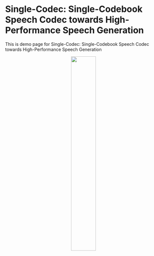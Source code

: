 # Single-Codec: Single-Codebook Speech Codec towards High-Performance Speech Generation

This is demo page for Single-Codec: Single-Codebook Speech Codec towards High-Performance Speech Generation

<div align="center">
<img src=https://github.com/kkksuper/Single-Codec/blob/main/fig/model.png width=40% />
</div>
